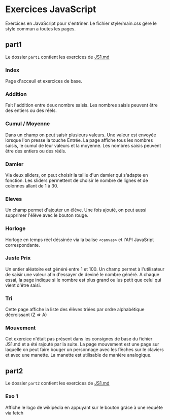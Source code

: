 # Exercices JavaScript

Exercices en JavaScript pour s'entriner.
Le fichier style/main.css gère le style commun a toutes les pages.

## part1
Le dossier `part1` contient les exercices de [JS1.md](https://framagit.org/popschool-lens/cours-philippe/-/blob/master/LENS9/JS1.md)

### Index
Page d'acceuil et exercices de base.

### Addition
Fait l'addition entre deux nombre saisis.
Les nombres saisis peuvent être des entiers ou des rééls.

### Cumul / Moyenne
Dans un champ on peut saisir plusieurs valeurs. Une valeur est envoyée lorsque l'on presse la touche Entrée.
La page affiche tous les nombres saisis, le cumul de leur valeurs et la moyenne.
Les nombres saisis peuvent être des entiers ou des rééls.

### Damier
Via deux sliders, on peut choisir la taille d'un damier qui s'adapte en fonction.
Les sliders permettent de choisir le nombre de lignes et de colonnes allant de 1 à 30.

### Eleves
Un champ permet d'ajouter un élève.
Une fois ajouté, on peut aussi supprimer l'élève avec le bouton rouge.

### Horloge
Horloge en temps réel déssinée via la balise `<canvas>` et l'API JavaSript correspondante.

### Juste Prix
Un entier aléatoire est généré entre 1 et 100.
Un champ permet à l'utilisateur de saisir une valeur afin d'essayer de deviné le nombre généré.
A chaque essai, la page indique si le nombre est plus grand ou lus petit que celui qui vient d'être saisi.

### Tri
Cette page affiche la liste des élèves triées par ordre alphabétique décroissant (Z => A)

### Mouvement
Cet exercice n'était pas présent dans les consignes de base du fichier JS1.md et a été rajouté par la suite.
La page mouvement est une page sur laquelle on peut faire bouger un personnage avec les flèches sur le claviers et avec une manette.
La manette est utilisable de manière analogique.

## part2
Le dossier `part2` contient les exercices de [JS1.md](https://framagit.org/popschool-lens/cours-philippe/-/blob/master/LENS9/JS2.md)

### Exo 1
Affiche le logo de wikipédia en appuyant sur le bouton grâce à une requête via fetch